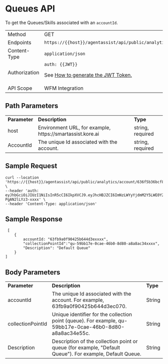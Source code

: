 # Queues API

To get the Queues/Skills associated with an `accountId`.

<table>
  <tr>
   <td>Method
   </td>
   <td>GET
   </td>
  </tr>
  <tr>
   <td>Endpoints
   </td>
   <td><code>https://{{host}}/agentassist/api/public/analytics/account/{{Accountid}}<a href="http://localhost/agentassist/api/public/analytics/account/63fb9a0f90425b644d3eb069/queues">/queues</a></code>
   </td>
  </tr>
  <tr>
   <td>Content-Type
   </td>
   <td><code>application/json</code>
   </td>
  </tr>
  <tr>
   <td>Authorization
   </td>
   <td><code>auth: {{JWT}}</code>
<p>
See <a href="https://docs.kore.ai/smartassist/api/api-setup/#Generating_a_JWT_token">How to generate the JWT Token.</a>
   </td>
  </tr>
  <tr>
   <td>API Scope
   </td>
   <td>WFM Integration
   </td>
  </tr>
</table>

## Path Parameters

<table>
  <tr>
   <td><strong>Parameter</strong>
   </td>
   <td><strong>Description</strong>
   </td>
   <td><strong>Type</strong>
   </td>
  </tr>
  <tr>
   <td>host
   </td>
   <td>Environment URL, for example, https://smartassist.kore.ai
   </td>
   <td>string, required
   </td>
  </tr>
  <tr>
   <td>AccountId
   </td>
   <td>The unique Id associated with the account.
   </td>
   <td>string, required
   </td>
  </tr>
</table>

## Sample Request

```
curl --location 'https://{{host}}/agentassist/api/public/analytics/account/636f5b36bcf8a8c7101exxxx/queues' \
--header 'auth: eyJhbGciOiJIUzI1NiIsInR5cCI6IkpXVCJ9.eyJhcHBJZCI6ImNzLWYyYjdmM2Y5LWE0Y2EtNWRhYS04ODRjLThlZDQxYjM2MWRjOSJ9.lYyONpEEmSYdQo7CIOpHWqz4pQE-PgAN2lLYz3-xxxx' \
--header 'Content-Type: application/json'
```

## Sample Response

```
 [
	{
		accountId: "63fb9a0f90425b644d3exxxx",
		"collectionPointId":"qu-59bb17e-0cae-46b0-8d80-a8a8ac34xxxx",
		"Description": "Default Queue"
	}
]
```

## Body Parameters

<table>
  <tr>
   <td><strong>Parameter</strong>
   </td>
   <td><strong>Description</strong>
   </td>
   <td><strong>Type</strong>
   </td>
  </tr>
  <tr>
   <td>accountId
   </td>
   <td>The unique Id associated with the account. For example, 63fb9a0f90425b644d3ec070.
   </td>
   <td>String
   </td>
  </tr>
  <tr>
   <td>collectionPointId
   </td>
   <td>Unique identifier for the collection point (queue). For example, qu-59bb17e-0cae-46b0-8d80-a8a8ac34e55c.
   </td>
   <td>String
   </td>
  </tr>
  <tr>
   <td>Description
   </td>
   <td>Description of the collection point or queue (for example, "Default Queue"). For example, Default Queue.
   </td>
   <td>String
   </td>
  </tr>
</table>